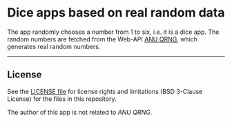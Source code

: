 # Dice apps based on real random data #

The app randomly chooses a number from 1 to six, i.e. it is a dice app.
The random numbers are fetched from the Web-API [ANU QRNG](https://qrng.anu.edu.au/contact/api-documentation/),
which generates real random numbers.

----

## License ##

See the [LICENSE file](LICENSE.md) for license rights and limitations (BSD 3-Clause License) for the files in this repository.

The author of this app is not related to *ANU QRNG*.
